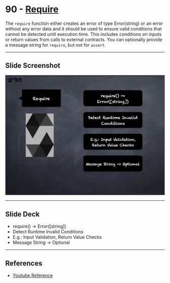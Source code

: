 # 90 - [Require](Require.md)
The `require` function either creates an error of type Error(string) or an error without any error data and it should be used to ensure valid conditions that cannot be detected until execution time. This includes conditions on inputs or return values from calls to external contracts. You can optionally provide a message string for `require`, but not for `assert`.

___
## Slide Screenshot
![090.jpg](../../images/2.%20Solidity%20101/090.jpg)
___
## Slide Deck
- require() -> Error([string])
- Detect Runtime Invalid Conditions
- E.g.: Input Validation, Return Value Checks
- Message String -> Optional
___
## References
- [Youtube Reference](https://youtu.be/_oN7XuyhoZA?t=837)


